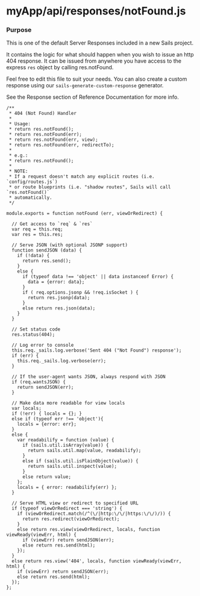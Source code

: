 # myApp/api/responses/notFound.js
### Purpose

This is one of the default Server Responses included in a new Sails project.

It contains the logic for what should happen when you wish to issue an http 404 response. It can be issued from anywhere you have access to the express `res` object by calling res.notFound.

Feel free to edit this file to suit your needs.  You can also create a custom response using our `sails-generate-custom-response` generator.

See the Response section of Reference Documentation for more info.

<docmeta name="uniqueID" value="notFoundjs935866">
<docmeta name="displayName" value="notFound.js">

```
/**
 * 404 (Not Found) Handler
 *
 * Usage:
 * return res.notFound();
 * return res.notFound(err);
 * return res.notFound(err, view);
 * return res.notFound(err, redirectTo);
 *
 * e.g.:
 * return res.notFound();
 *
 * NOTE:
 * If a request doesn't match any explicit routes (i.e. `config/routes.js`)
 * or route blueprints (i.e. "shadow routes", Sails will call `res.notFound()`
 * automatically.
 */

module.exports = function notFound (err, viewOrRedirect) {

  // Get access to `req` & `res`
  var req = this.req;
  var res = this.res;

  // Serve JSON (with optional JSONP support)
  function sendJSON (data) {
    if (!data) {
      return res.send();
    }
    else {
      if (typeof data !== 'object' || data instanceof Error) {
        data = {error: data};
      }
      if ( req.options.jsonp && !req.isSocket ) {
        return res.jsonp(data);
      }
      else return res.json(data);
    }
  }

  // Set status code
  res.status(404);

  // Log error to console
  this.req._sails.log.verbose('Sent 404 ("Not Found") response');
  if (err) {
    this.req._sails.log.verbose(err);
  }

  // If the user-agent wants JSON, always respond with JSON
  if (req.wantsJSON) {
    return sendJSON(err);
  }

  // Make data more readable for view locals
  var locals;
  if (!err) { locals = {}; }
  else if (typeof err !== 'object'){
    locals = {error: err};
  }
  else {
    var readabilify = function (value) {
      if (sails.util.isArray(value)) {
        return sails.util.map(value, readabilify);
      }
      else if (sails.util.isPlainObject(value)) {
        return sails.util.inspect(value);
      }
      else return value;
    };
    locals = { error: readabilify(err) };
  }

  // Serve HTML view or redirect to specified URL
  if (typeof viewOrRedirect === 'string') {
    if (viewOrRedirect.match(/^(\/|http:\/\/|https:\/\/)/)) {
      return res.redirect(viewOrRedirect);
    }
    else return res.view(viewOrRedirect, locals, function viewReady(viewErr, html) {
      if (viewErr) return sendJSON(err);
      else return res.send(html);
    });
  }
  else return res.view('404', locals, function viewReady(viewErr, html) {
    if (viewErr) return sendJSON(err);
    else return res.send(html);
  });
};

```
